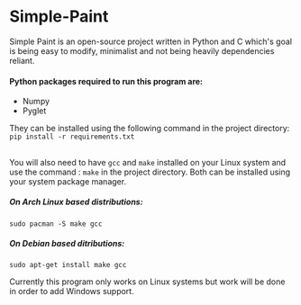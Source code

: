 # Simple-Paint
Simple Paint is an open-source project written in Python and C which's goal is being easy to modify, minimalist and not being heavily dependencies reliant.<br/>
<h4>Python packages required to run this program are:</h4>

- Numpy
- Pyglet


They can be installed using the following command in the project directory: 
`pip install -r requirements.txt`
##
You will also need to have `gcc` and `make` installed on your Linux system and use the command : `make` in the project directory. Both can be installed using your system package manager. 

<h5>On Arch Linux based distributions:</h5>

```
sudo pacman -S make gcc
```
<h5>On Debian based ditributions:</h5>

```
sudo apt-get install make gcc
```
Currently this program only works on Linux systems but work will be done in order to add Windows support.
